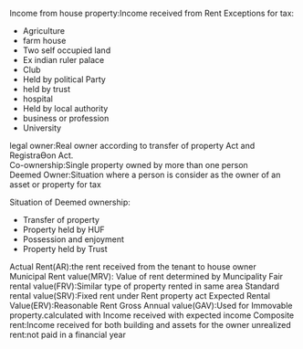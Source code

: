 Income from house property:Income received from Rent
Exceptions for tax:
- Agriculture
- farm house
- Two self occupied land
- Ex indian ruler palace
- Club
- Held by political Party
- held by trust
- hospital
- Held by local authority
- business or profession
- University

legal owner:Real owner according to transfer of property Act and RegistraƟon Act.  
Co-ownership:Single property owned by more than one person  
Deemed Owner:Situation where a person is consider as the owner of an asset or property for tax  

Situation of Deemed ownership:
- Transfer of property
- Property held by HUF
- Possession and enjoyment
- Property held by Trust

Actual Rent(AR):the rent received from the tenant to house owner  
Municipal Rent value(MRV): Value of rent determined by Muncipality
Fair rental value(FRV):Similar type of property rented in same area
Standard rental value(SRV):Fixed rent under Rent property act
Expected Rental Value(ERV):Reasonable Rent
Gross Annual value(GAV):Used for Immovable property.calculated with Income received with expected income
Composite rent:Income received for both building and assets for the owner
unrealized rent:not paid in a financial year
